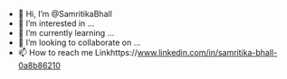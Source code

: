 - 👋 Hi, I’m @SamritikaBhall
- 👀 I’m interested in ...
- 🌱 I’m currently learning ...
- 💞️ I’m looking to collaborate on ...
- 📫 How to reach me  Linkhttps://www.linkedin.com/in/samritika-bhall-0a8b86210

<!---
SamritikaBhall/SamritikaBhall is a ✨ special ✨ repository because its `README.md` (this file) appears on your GitHub profile.
You can click the Preview link to take a look at your changes.
--->
